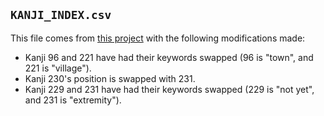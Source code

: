 ## `KANJI_INDEX.csv` ##

This file comes from [this project][base-index] with the following
modifications made:

 * Kanji 96 and 221 have had their keywords swapped (96 is "town", and 221 is
   "village").
 * Kanji 230's position is swapped with 231.
 * Kanji 229 and 231 have had their keywords swapped (229 is "not yet", and 231
   is "extremity").

[base-index]: https://github.com/sdcr/heisig-kanjis
